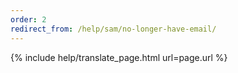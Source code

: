 ```yaml
---
order: 2
redirect_from: /help/sam/no-longer-have-email/
---
```


{% include help/translate_page.html url=page.url %}
